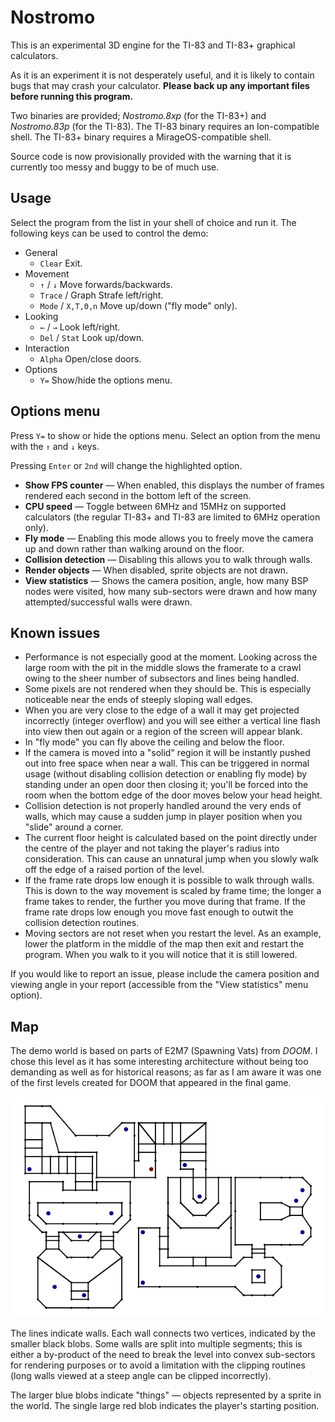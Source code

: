 # Nostromo

This is an experimental 3D engine for the TI-83 and TI-83+ graphical calculators.

As it is an experiment it is not desperately useful, and it is likely to contain bugs that may crash your calculator. **Please back up any important files before running this program.**

Two binaries are provided; _Nostromo.8xp_ (for the TI-83+) and _Nostromo.83p_ (for the TI-83). The TI-83 binary requires an Ion-compatible shell. The TI-83+ binary requires a MirageOS-compatible shell.

Source code is now provisionally provided with the warning that it is currently too messy and buggy to be of much use.

## Usage ##

Select the program from the list in your shell of choice and run it. The following keys can be used to control the demo:

* General
	* `Clear` Exit.
* Movement
	* `↑` / `↓` Move forwards/backwards.
	* `Trace` / Graph Strafe left/right.
	* `Mode` / `X,T,Θ,n` Move up/down ("fly mode" only).
* Looking
	* `←` / `→` Look left/right.
	* `Del` / `Stat` Look up/down.
* Interaction
	* `Alpha` Open/close doors.
* Options
	* `Y=` Show/hide the options menu.

## Options menu

Press `Y=` to show or hide the options menu. Select an option from the menu with the `↑` and `↓` keys.

Pressing `Enter` or `2nd` will change the highlighted option.

* **Show FPS counter** — When enabled, this displays the number of frames rendered each second in the bottom left of the screen.
* **CPU speed** — Toggle between 6MHz and 15MHz on supported calculators (the regular TI-83+ and TI-83 are limited to 6MHz operation only).
* **Fly mode** — Enabling this mode allows you to freely move the camera up and down rather than walking around on the floor.
* **Collision detection** — Disabling this allows you to walk through walls.
* **Render objects** — When disabled, sprite objects are not drawn.
* **View statistics** — Shows the camera position, angle, how many BSP nodes were visited, how many sub-sectors were drawn and how many attempted/successful walls were drawn.

## Known issues

* Performance is not especially good at the moment. Looking across the large room with the pit in the middle slows the framerate to a crawl owing to the sheer number of subsectors and lines being handled.
* Some pixels are not rendered when they should be. This is especially noticeable near the ends of steeply sloping wall edges.
* When you are very close to the edge of a wall it may get projected incorrectly (integer overflow) and you will see either a vertical line flash into view then out again or a region of the screen will appear blank.
* In "fly mode" you can fly above the ceiling and below the floor.
* If the camera is moved into a "solid" region it will be instantly pushed out into free space when near a wall. This can be triggered in normal usage (without disabling collision detection or enabling fly mode) by standing under an open door then closing it; you'll be forced into the room when the bottom edge of the door moves below your head height.
* Collision detection is not properly handled around the very ends of walls, which may cause a sudden jump in player position when you "slide" around a corner.
* The current floor height is calculated based on the point directly under the centre of the player and not taking the player's radius into consideration. This can cause an unnatural jump when you slowly walk off the edge of a raised portion of the level.
* If the frame rate drops low enough it is possible to walk through walls. This is down to the way movement is scaled by frame time; the longer a frame takes to render, the further you move during that frame. If the frame rate drops low enough you move fast enough to outwit the collision detection routines.
* Moving sectors are not reset when you restart the level. As an example, lower the platform in the middle of the map then exit and restart the program. When you walk to it you will notice that it is still lowered.

If you would like to report an issue, please include the camera position and viewing angle in your report (accessible from the "View statistics" menu option).

## Map

The demo world is based on parts of E2M7 (Spawning Vats) from _DOOM_. I chose this level as it has some interesting architecture without being too demanding as well as for historical reasons; as far as I am aware it was one of the first levels created for DOOM that appeared in the final game.

![Map of the demo world](Map.png)

The lines indicate walls. Each wall connects two vertices, indicated by the smaller black blobs. Some walls are split into multiple segments; this is either a by-product of the need to break the level into convex sub-sectors for rendering purposes or to avoid a limitation with the clipping routines (long walls viewed at a steep angle can be clipped incorrectly).

The larger blue blobs indicate "things" — objects represented by a sprite in the world. The single large red blob indicates the player's starting position. 
